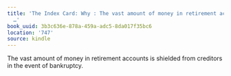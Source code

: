 ```yaml
---
title: 'The Index Card: Why : The vast amount of money in retirement accounts is shielded
  …'
book_uuid: 3b3c636e-878a-459a-adc5-8da017f35bc6
location: '747'
source: kindle
---
```


The vast amount of money in retirement accounts is shielded from creditors in the event of bankruptcy.
